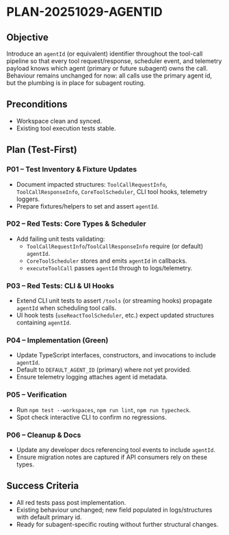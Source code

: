 # PLAN-20251029-AGENTID

## Objective
Introduce an `agentId` (or equivalent) identifier throughout the tool-call pipeline so that every tool request/response, scheduler event, and telemetry payload knows which agent (primary or future subagent) owns the call. Behaviour remains unchanged for now: all calls use the primary agent id, but the plumbing is in place for subagent routing.

## Preconditions
- Workspace clean and synced.
- Existing tool execution tests stable.

## Plan (Test-First)

### P01 – Test Inventory & Fixture Updates
- Document impacted structures: `ToolCallRequestInfo`, `ToolCallResponseInfo`, `CoreToolScheduler`, CLI tool hooks, telemetry loggers.
- Prepare fixtures/helpers to set and assert `agentId`.

### P02 – Red Tests: Core Types & Scheduler
- Add failing unit tests validating:
  - `ToolCallRequestInfo`/`ToolCallResponseInfo` require (or default) `agentId`.
  - `CoreToolScheduler` stores and emits `agentId` in callbacks.
  - `executeToolCall` passes `agentId` through to logs/telemetry.

### P03 – Red Tests: CLI & UI Hooks
- Extend CLI unit tests to assert `/tools` (or streaming hooks) propagate `agentId` when scheduling tool calls.
- UI hook tests (`useReactToolScheduler`, etc.) expect updated structures containing `agentId`.

### P04 – Implementation (Green)
- Update TypeScript interfaces, constructors, and invocations to include `agentId`.
- Default to `DEFAULT_AGENT_ID` (primary) where not yet provided.
- Ensure telemetry logging attaches agent id metadata.

### P05 – Verification
- Run `npm test --workspaces`, `npm run lint`, `npm run typecheck`.
- Spot check interactive CLI to confirm no regressions.

### P06 – Cleanup & Docs
- Update any developer docs referencing tool events to include `agentId`.
- Ensure migration notes are captured if API consumers rely on these types.

## Success Criteria
- All red tests pass post implementation.
- Existing behaviour unchanged; new field populated in logs/structures with default primary id.
- Ready for subagent-specific routing without further structural changes.
